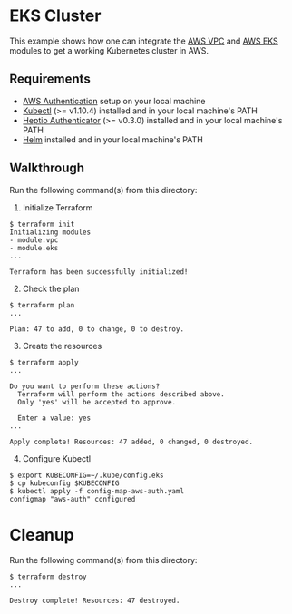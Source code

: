 # EKS Cluster
This example shows how one can integrate the [AWS VPC](https://registry.terraform.io/modules/terraform-aws-modules/vpc/aws) and [AWS EKS](https://registry.terraform.io/modules/terraform-aws-modules/eks/aws) modules to get a working Kubernetes cluster in AWS. 

## Requirements

* [AWS Authentication](https://www.terraform.io/docs/providers/aws/index.html#authentication) setup on your local machine
* [Kubectl](https://kubernetes.io/docs/tasks/tools/install-kubectl/) (>= v1.10.4) installed and in your local machine's PATH
* [Heptio Authenticator](https://github.com/heptio/authenticator) (>= v0.3.0) installed and in your local machine's PATH
* [Helm](hhttps://docs.helm.sh/using_helm/) installed and in your local machine's PATH

## Walkthrough
Run the following command(s) from this directory:

1. Initialize Terraform
```console
$ terraform init
Initializing modules
- module.vpc
- module.eks
...

Terraform has been successfully initialized!
```

2. Check the plan
```console
$ terraform plan
...

Plan: 47 to add, 0 to change, 0 to destroy.
```

3. Create the resources
```console
$ terraform apply
...

Do you want to perform these actions?
  Terraform will perform the actions described above.
  Only 'yes' will be accepted to approve.

  Enter a value: yes
...

Apply complete! Resources: 47 added, 0 changed, 0 destroyed.
```

4. Configure Kubectl
```console
$ export KUBECONFIG=~/.kube/config.eks
$ cp kubeconfig $KUBECONFIG
$ kubectl apply -f config-map-aws-auth.yaml
configmap "aws-auth" configured
```

# Cleanup 
Run the following command(s) from this directory:
```console
$ terraform destroy
...

Destroy complete! Resources: 47 destroyed.
```
